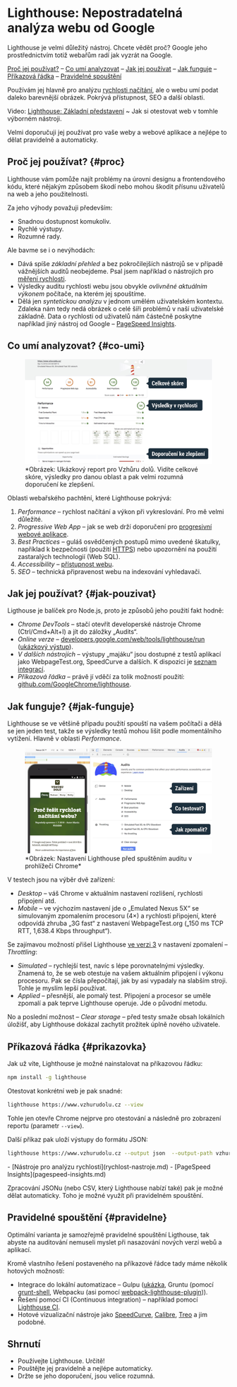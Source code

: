 # Lighthouse: Nepostradatelná analýza webu od Google

Lighthouse je velmi důležitý nástroj. Chcete vědět proč? Google jeho prostřednictvím totiž webařům radí jak vyzrát na Google.

[Proč jej používat?](#proc) – [Co umí analyzovat](#co-umi) – [Jak jej používat](#jak-pouzivat) – [Jak funguje](#jak-funguje) – [Příkazová řádka](#prikazovka) – [Pravidelné spouštění](#pravidelne)

Používám jej hlavně pro analýzu [rychlosti načítání](rychlost-nacitani-proc.md), ale o webu umí podat daleko barevnější obrázek. Pokrývá přístupnost, SEO a další oblasti.

<p class="video">
Video: <a href="https://www.youtube.com/watch?v=2VIJU7NNKYw">Lighthouse: Základní představení</a> ~ Jak si otestovat web v tomhle výborném nástroji.
</p>

Velmi doporučuji jej používat pro vaše weby a webové aplikace  a nejlépe to dělat pravidelně a automaticky.

## Proč jej používat? {#proc}

Lighthouse vám pomůže najít problémy na úrovni designu a frontendového kódu, které nějakým způsobem škodí nebo mohou škodit přísunu uživatelů na web a jeho použitelnosti.

<!-- AdSnippet -->

Za jeho výhody považuji především:

- Snadnou dostupnost komukoliv.
- Rychlé výstupy.
- Rozumné rady.

Ale bavme se i o nevýhodách:

- Dává spíše *základní přehled* a bez pokročilejších nástrojů se v případě vážnějších auditů neobejdeme. Psal jsem například o nástrojích pro [měření rychlosti](rychlost-nastroje.md).
- Výsledky auditu rychlosti webu jsou obvykle *ovlivněné aktuálním výkonem*  počítače, na kterém jej spouštíme.
- Dělá jen *syntetickou analýzu* v jednom umělém uživatelském kontextu. Zdaleka nám tedy nedá obrázek o celé šíři problémů v naší uživatelské základně. Data o rychlosti od uživatelů nám částečně poskytne například jiný nástroj od Google – [PageSpeed Insights](pagespeed-insights.md).

## Co umí analyzovat? {#co-umi}

<figure>
<img src="../dist/images/original/lighthouse-online.jpg" alt="Lighthouse online">
<figcaption markdown="1">
*Obrázek: Ukázkový report pro Vzhůru dolů. Vidíte celkové skóre, výsledky pro danou oblast a pak velmi rozumná doporučení ke zlepšení.
</figcaption>
</figure>

Oblasti webařského pachtění, které Lighthouse pokrývá:

1. *Performance* – rychlost načítání a výkon při vykreslování. Pro mě velmi důležité.
2. *Progressive Web App* – jak se web drží doporučení pro [progresivní webové aplikace](weby-vs-aplikace.md#progresivni-webove-aplikace).
3. *Best Practices* – guláš osvědčených postupů mimo uvedené škatulky, například k bezpečnosti (použití  [HTTPS](https.md)) nebo upozornění na použití zastaralých technologií (Web SQL).
4. *Accessibility* – [přístupnost webu](https://www.vzhurudolu.cz/pristupnost).
5. *SEO* – technická připravenost webu na indexování vyhledavači.

## Jak jej používat? {#jak-pouzivat}

Ligthouse je balíček pro Node.js, proto je způsobů jeho použití fakt hodně:

- *Chrome DevTools* – stačí otevřít developerské nástroje Chrome (Ctrl/Cmd+Alt+I) a jít do záložky „Audits“.
- *Online verze* – [developers.google.com/web/tools/lighthouse/run](https://developers.google.com/web/tools/lighthouse/run) ([ukázkový výstup](https://builder-dot-lighthouse-ci.appspot.com/report.1536812843174.html)).
- *V dalších nástrojích* – výstupy „majáku“ jsou dostupné z testů aplikací jako WebpageTest.org, SpeedCurve a dalších. K dispozici je [seznam integrací](https://github.com/GoogleChrome/lighthouse#lighthouse-integrations).
- *Příkazová řádka* – právě jí vděčí za tolik možností použití: [github.com/GoogleChrome/lighthouse](https://github.com/GoogleChrome/lighthouse).


## Jak funguje? {#jak-funguje}

Lighthouse se ve většině případu použití spouští na vašem počítači a dělá se jen jeden test, takže se výsledky testů mohou lišit podle momentálního vytížení. Hlavně v oblasti *Performance*.

<figure>
<img src="../dist/images/original/lighthouse-chrome.jpg" alt="Lighthouse v Google Chrome">
<figcaption markdown="1">
*Obrázek: Nastavení Lighthouse před spuštěním auditu v prohlížeči Chrome*
</figcaption>
</figure>

V testech jsou na výběr dvě zařízení:

- *Desktop* – váš Chrome v aktuálním nastavení rozlišení, rychlosti připojení atd.
- *Mobile* – ve výchozím nastavení jde o „Emulated Nexus 5X“ se simulovaným zpomalením procesoru (4×) a rychlosti připojení, které odpovídá zhruba „3G fast“ z nastavení WebpageTest.org („150 ms TCP RTT, 1,638.4 Kbps throughput“).

Se zajímavou možností přišel Lighthouse [ve verzi 3](https://developers.google.com/web/updates/2018/05/lighthouse3) v nastavení zpomalení – *Throttling*:

- *Simulated* – rychlejší test, navíc s lépe porovnatelnými výsledky. Znamená to, že se web otestuje na vašem aktuálním připojení i výkonu procesoru. Pak se čísla přepočítají, jak by asi vypadaly na slabším stroji. Tohle je myslím lepší používat.
- *Applied* – přesnější, ale pomalý test. Připojení a procesor se uměle zpomalí a pak teprve Lighthouse operuje. Jde o původní metodu.

No a poslední možnost – *Clear storage* – před testy smaže obsah lokálních úložišť, aby Lighthouse dokázal zachytit prožitek úplně nového uživatele.

## Příkazová řádka {#prikazovka}

Jak už víte, Lighthouse je možné nainstalovat na příkazovou řádku:

```bash
npm install -g lighthouse
```

Otestovat konkrétní web je pak snadné:

```bash
lighthouse https://www.vzhurudolu.cz --view
```

Tohle jen otevře Chrome nejprve pro otestování a následně pro zobrazení reportu (parametr `--view`).

Další příkaz pak uloží výstupy do formátu JSON:

```bash
lighthouse https://www.vzhurudolu.cz --output json  --output-path vzhurudolu-report.json
```

<div class="related web-only" markdown="1">
- [Nástroje pro analýzu rychlosti](rychlost-nastroje.md)
- [PageSpeed Insights](pagespeed-insights.md)
</div>

Zpracování JSONu (nebo CSV, který Lighthouse nabízí také) pak je možné dělat automaticky. Toho je možné využít při pravidelném spouštění.

## Pravidelné spouštění {#pravidelne}

Optimální varianta je samozřejmě pravidelné spouštění Ligthouse, tak abyste na auditování nemuseli myslet při nasazování nových verzí webů a aplikací.

<!-- AdSnippet -->

Kromě vlastního řešení postaveného na příkazové řádce tady máme několik hotových možností:

- Integrace do lokální automatizace – Gulpu ([ukázka](https://github.com/GoogleChrome/lighthouse/tree/master/docs/recipes/gulp), Gruntu (pomocí [grunt-shell](https://github.com/sindresorhus/grunt-shell), Webpacku (asi pomocí [webpack-lighthouse-plugin](https://github.com/addyosmani/webpack-lighthouse-plugin))).
- Řešení pomocí CI (Continuous integration) – například pomocí [Lighthouse CI](https://github.com/ebidel/lighthouse-ci).
- Hotové vizualizační nástroje jako [SpeedCurve](https://speedcurve.com/), [Calibre](https://calibreapp.com/), [Treo](https://treo.sh/) a jim podobné.

## Shrnutí

- Používejte Lighthouse. Určitě!
- Pouštějte jej pravidelně a nejlépe automaticky.
- Držte se jeho doporučení, jsou velice rozumná.

<!-- AdSnippet -->
